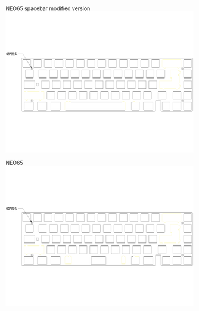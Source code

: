 <br/>NEO65 spacebar modified version<br/>![image](NEO65%20spacebar%20modified%20version.png)<br/>
<br/>NEO65<br/>![image](NEO65.png)<br/>

